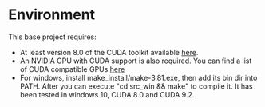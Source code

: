 # Environment
This base project requires:
 * At least version 8.0 of the CUDA toolkit available [here](https://developer.nvidia.com/cuda-toolkit).
 * An NVIDIA GPU with CUDA support is also required. You can find a list of CUDA compatible GPUs [here](https://developer.nvidia.com/cuda-gpus)
 * For windows, install make_install/make-3.81.exe, then add its bin dir into PATH. After you can execute "cd src_win && make" to compile it.
 It has been tested in windows 10, CUDA 8.0 and CUDA 9.2.